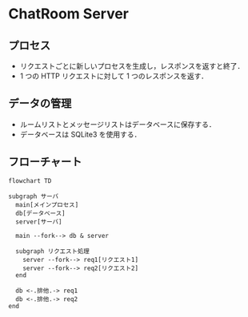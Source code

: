 # ChatRoom Server

## プロセス

- リクエストごとに新しいプロセスを生成し，レスポンスを返すと終了．
- 1 つの HTTP リクエストに対して 1 つのレスポンスを返す．

## データの管理

- ルームリストとメッセージリストはデータベースに保存する．
- データベースは SQLite3 を使用する．

## フローチャート

```mermaid
flowchart TD

subgraph サーバ
  main[メインプロセス]
  db[データベース]
  server[サーバ]

  main --fork--> db & server

  subgraph リクエスト処理
    server --fork--> req1[リクエスト1]
    server --fork--> req2[リクエスト2]
  end

  db <-.排他.-> req1
  db <-.排他.-> req2
end
```
